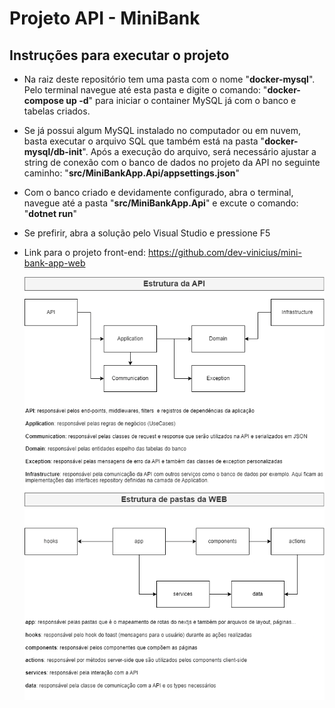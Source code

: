 # Projeto API - MiniBank

## Instruções para executar o projeto
 - Na raiz deste repositório tem uma pasta com o nome "**docker-mysql**". Pelo terminal navegue até esta pasta e digite o comando: "**docker-compose up -d**" para iniciar o container MySQL já com o banco e tabelas criados.
 - Se já possui algum MySQL instalado no computador ou em nuvem, basta executar o arquivo SQL que também está na pasta "**docker-mysql/db-init**". Após a execução do arquivo, será necessário ajustar a string de conexão com o banco de dados no projeto da API no seguinte caminho: "**src/MiniBankApp.Api/appsettings.json**"
 - Com o banco criado e devidamente configurado, abra o terminal, navegue até a pasta "**src/MiniBankApp.Api**" e excute o comando: "**dotnet run**"
 - Se prefirir, abra a solução pelo Visual Studio e pressione F5
 - Link para o projeto front-end: https://github.com/dev-vinicius/mini-bank-app-web

   ![Estrutura](https://github.com/dev-vinicius/mini-bank-app-api/blob/main/api-web-estrutura.png)
